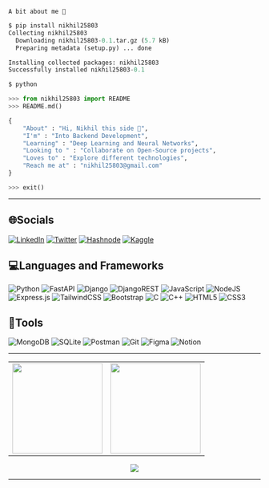 `A bit about me 🧐`
```python
$ pip install nikhil25803
Collecting nikhil25803
  Downloading nikhil25803-0.1.tar.gz (5.7 kB)
  Preparing metadata (setup.py) ... done

Installing collected packages: nikhil25803
Successfully installed nikhil25803-0.1

$ python

>>> from nikhil25803 import README
>>> README.md()

{
    "About" : "Hi, Nikhil this side 👋",
    "I'm" : "Into Backend Development",
    "Learning" : "Deep Learning and Neural Networks",
    "Looking to " : "Collaborate on Open-Source projects",
    "Loves to" : "Explore different technologies",
    "Reach me at" : "nikhil25803@gmail.com"
}

>>> exit()
```

---

## 🌐Socials
[![LinkedIn](https://img.shields.io/badge/linkedin-%230077B5.svg?style=for-the-badge&logo=linkedin&logoColor=white)](https://www.linkedin.com/in/nikhil-raj-117246232/) 
[![Twitter](https://img.shields.io/badge/Twitter-%231DA1F2.svg?style=for-the-badge&logo=Twitter&logoColor=white)](https://twitter.com/humans_write) 
[![Hashnode](https://img.shields.io/badge/Hashnode-2962FF?style=for-the-badge&logo=hashnode&logoColor=white)](https://cluelessnikhil.hashnode.dev/) 
[![Kaggle](https://img.shields.io/badge/Kaggle-035a7d?style=for-the-badge&logo=kaggle&logoColor=white)](https://www.kaggle.com/nikhil25803) 


## 💻Languages and Frameworks
![Python](https://img.shields.io/badge/python-3670A0?style=for-the-badge&logo=python&logoColor=ffdd54)
![FastAPI](https://img.shields.io/badge/FastAPI-005571?style=for-the-badge&logo=fastapi)
![Django](https://img.shields.io/badge/django-%23092E20.svg?style=for-the-badge&logo=django&logoColor=white)
![DjangoREST](https://img.shields.io/badge/DJANGO-REST-ff1709?style=for-the-badge&logo=django&logoColor=white&color=ff1709&labelColor=gray)
![JavaScript](https://img.shields.io/badge/javascript-%23323330.svg?style=for-the-badge&logo=javascript&logoColor=%23F7DF1E)
![NodeJS](https://img.shields.io/badge/node.js-6DA55F?style=for-the-badge&logo=node.js&logoColor=white)
![Express.js](https://img.shields.io/badge/express.js-%23404d59.svg?style=for-the-badge&logo=express&logoColor=%2361DAFB)
![TailwindCSS](https://img.shields.io/badge/tailwindcss-%2338B2AC.svg?style=for-the-badge&logo=tailwind-css&logoColor=white)
![Bootstrap](https://img.shields.io/badge/bootstrap-%23563D7C.svg?style=for-the-badge&logo=bootstrap&logoColor=white)
![C](https://img.shields.io/badge/c-%2300599C.svg?style=for-the-badge&logo=c&logoColor=white)
![C++](https://img.shields.io/badge/c++-%2300599C.svg?style=for-the-badge&logo=c%2B%2B&logoColor=white)
![HTML5](https://img.shields.io/badge/html5-%23E34F26.svg?style=for-the-badge&logo=html5&logoColor=white)
![CSS3](https://img.shields.io/badge/css3-%231572B6.svg?style=for-the-badge&logo=css3&logoColor=white)

## 🔦Tools
![MongoDB](https://img.shields.io/badge/MongoDB-%234ea94b.svg?style=for-the-badge&logo=mongodb&logoColor=white)
![SQLite](https://img.shields.io/badge/sqlite-%2307405e.svg?style=for-the-badge&logo=sqlite&logoColor=white)
![Postman](https://img.shields.io/badge/Postman-FF6C37?style=for-the-badge&logo=postman&logoColor=white)
![Git](https://img.shields.io/badge/git-%23F05033.svg?style=for-the-badge&logo=git&logoColor=white)
![Figma](https://img.shields.io/badge/figma-%23F24E1E.svg?style=for-the-badge&logo=figma&logoColor=white)
![Notion](https://img.shields.io/badge/Notion-%23000000.svg?style=for-the-badge&logo=notion&logoColor=white)

<!-- 
<br>

<p align="">
<a href="https://github.com/KKhushhalR2405">
<img height="180em" src="https://github-readme-stats-eight-theta.vercel.app/api?username=nikhil25803&show_icons=true&theme=radical&count_private=true"/>
<img height="180em" src="https://github-readme-stats-eight-theta.vercel.app/api/top-langs/?username=nikhil25803&layout=compact&langs_count=8&theme=radical"/>
</a>
</p> -->

----

<table align="center">
<tr>
<td>
<img height="180em" src="https://github-readme-stats-eight-theta.vercel.app/api?username=nikhil25803&show_icons=true&theme=radical&count_private=true"/>
</td>
<td>
<img height="180em" src="https://github-readme-stats-eight-theta.vercel.app/api/top-langs/?username=nikhil25803&layout=compact&langs_count=8&theme=radical"/>
</td>
</tr>
</table>
<p align="center">
<img align="center" src="https://github-readme-streak-stats.herokuapp.com/?user=nikhil25803&theme=black-ice&hide_border=true&stroke=0000&background=060A0CD" />
</p>

---
